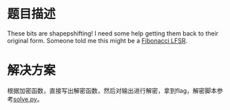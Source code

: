 # 题目描述

These bits are shapepshifting! I need some help getting them back to their original form. Someone told me this might be a [Fibonacci LFSR](https://en.wikipedia.org/wiki/Linear-feedback_shift_register#Fibonacci_LFSRs).

# 解决方案

根据加密函数，直接写出解密函数，然后对输出进行解密，拿到flag，解密脚本参考[solve.py](solution/solve.py)。